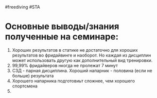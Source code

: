 #freediving #STA
# Основные выводы/знания полученные на семинаре:
1. Хороших результатов в статике не достаточно для хороших результатов во фридайвинге и наоборот. Но каждая из дисциплин может использовать другую как дополнительный вид тренировки.
2. 99,99% фридайверов нкогда не пролежат 7 минут
3. СЗД - парная дисциплина. Хороший напарник - половина (если не больше) результата
4. Хорошего напарника подготовиьт сложнее, чем хорошего спортсмена
5. 